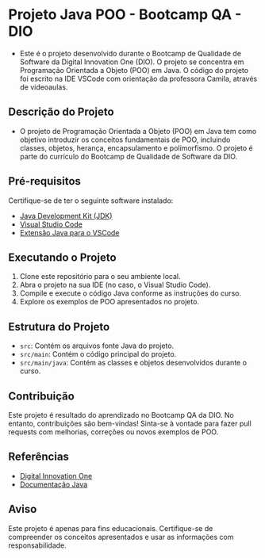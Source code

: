 # Projeto Java POO - Bootcamp QA - DIO

- Este é o projeto desenvolvido durante o Bootcamp de Qualidade de Software da Digital Innovation One (DIO). O projeto se concentra em Programação Orientada a Objeto (POO) em Java. O código do projeto foi escrito na IDE VSCode com orientação da professora Camila, através de videoaulas.

## Descrição do Projeto

- O projeto de Programação Orientada a Objeto (POO) em Java tem como objetivo introduzir os conceitos fundamentais de POO, incluindo classes, objetos, herança, encapsulamento e polimorfismo. O projeto é parte do currículo do Bootcamp de Qualidade de Software da DIO.

## Pré-requisitos

Certifique-se de ter o seguinte software instalado:

- [Java Development Kit (JDK)](https://www.oracle.com/java/technologies/javase-downloads.html)
- [Visual Studio Code](https://code.visualstudio.com)
- [Extensão Java para o VSCode](https://code.visualstudio.com/docs/languages/java)

## Executando o Projeto

1. Clone este repositório para o seu ambiente local.
2. Abra o projeto na sua IDE (no caso, o Visual Studio Code).
3. Compile e execute o código Java conforme as instruções do curso.
4. Explore os exemplos de POO apresentados no projeto.

## Estrutura do Projeto

- `src`: Contém os arquivos fonte Java do projeto.
- `src/main`: Contém o código principal do projeto.
- `src/main/java`: Contém as classes e objetos desenvolvidos durante o curso.

## Contribuição

Este projeto é resultado do aprendizado no Bootcamp QA da DIO. No entanto, contribuições são bem-vindas! Sinta-se à vontade para fazer pull requests com melhorias, correções ou novos exemplos de POO.

## Referências

- [Digital Innovation One](https://digitalinnovation.one)
- [Documentação Java](https://docs.oracle.com/javase/8/docs/)

## Aviso

Este projeto é apenas para fins educacionais. Certifique-se de compreender os conceitos apresentados e usar as informações com responsabilidade.

